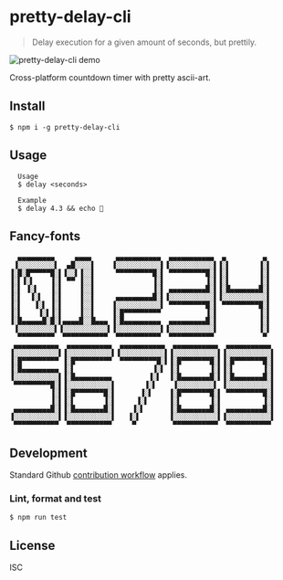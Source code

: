 # pretty-delay-cli

> Delay execution for a given amount of seconds, but prettily.

![pretty-delay-cli demo](https://user-images.githubusercontent.com/9677698/72782159-0c596900-3c5e-11ea-9697-45d116816102.gif)

Cross-platform countdown timer with pretty ascii-art.

## Install

```
$ npm i -g pretty-delay-cli
```

## Usage

```
  Usage
  $ delay <seconds>

  Example
  $ delay 4.3 && echo 🦄
```

## Fancy-fonts

```
  ▄▄▄▄▄▄▄▄▄     ▄▄▄▄      ▄▄▄▄▄▄▄▄▄▄▄  ▄▄▄▄▄▄▄▄▄▄▄  ▄         ▄
 ▐░░░░░░░░░▌  ▄█░░░░▌    ▐░░░░░░░░░░░▌▐░░░░░░░░░░░▌▐░▌       ▐░▌
▐░█░█▀▀▀▀▀█░▌▐░░▌▐░░▌     ▀▀▀▀▀▀▀▀▀█░▌ ▀▀▀▀▀▀▀▀▀█░▌▐░▌       ▐░▌
▐░▌▐░▌    ▐░▌ ▀▀ ▐░░▌              ▐░▌          ▐░▌▐░▌       ▐░▌
▐░▌ ▐░▌   ▐░▌    ▐░░▌              ▐░▌ ▄▄▄▄▄▄▄▄▄█░▌▐░█▄▄▄▄▄▄▄█░▌
▐░▌  ▐░▌  ▐░▌    ▐░░▌     ▄▄▄▄▄▄▄▄▄█░▌▐░░░░░░░░░░░▌▐░░░░░░░░░░░▌
▐░▌   ▐░▌ ▐░▌    ▐░░▌    ▐░░░░░░░░░░░▌ ▀▀▀▀▀▀▀▀▀█░▌ ▀▀▀▀▀▀▀▀▀█░▌
▐░▌    ▐░▌▐░▌    ▐░░▌    ▐░█▀▀▀▀▀▀▀▀▀           ▐░▌          ▐░▌
▐░█▄▄▄▄▄█░█░▌▄▄▄▄█░░█▄▄▄ ▐░█▄▄▄▄▄▄▄▄▄  ▄▄▄▄▄▄▄▄▄█░▌          ▐░▌
 ▐░░░░░░░░░▌▐░░░░░░░░░░░▌▐░░░░░░░░░░░▌▐░░░░░░░░░░░▌          ▐░▌
  ▀▀▀▀▀▀▀▀▀  ▀▀▀▀▀▀▀▀▀▀▀  ▀▀▀▀▀▀▀▀▀▀▀  ▀▀▀▀▀▀▀▀▀▀▀            ▀
 ▄▄▄▄▄▄▄▄▄▄▄  ▄▄▄▄▄▄▄▄▄▄▄  ▄▄▄▄▄▄▄▄▄▄▄  ▄▄▄▄▄▄▄▄▄▄▄  ▄▄▄▄▄▄▄▄▄▄▄
▐░░░░░░░░░░░▌▐░░░░░░░░░░░▌▐░░░░░░░░░░░▌▐░░░░░░░░░░░▌▐░░░░░░░░░░░▌
▐░█▀▀▀▀▀▀▀▀▀ ▐░█▀▀▀▀▀▀▀▀▀  ▀▀▀▀▀▀▀▀▀█░▌▐░█▀▀▀▀▀▀▀█░▌▐░█▀▀▀▀▀▀▀█░▌
▐░█▄▄▄▄▄▄▄▄▄ ▐░▌                   ▐░▌ ▐░▌       ▐░▌▐░▌       ▐░▌
▐░░░░░░░░░░░▌▐░█▄▄▄▄▄▄▄▄▄         ▐░▌  ▐░█▄▄▄▄▄▄▄█░▌▐░█▄▄▄▄▄▄▄█░▌
 ▀▀▀▀▀▀▀▀▀█░▌▐░░░░░░░░░░░▌       ▐░▌    ▐░░░░░░░░░▌ ▐░░░░░░░░░░░▌
          ▐░▌▐░█▀▀▀▀▀▀▀█░▌      ▐░▌    ▐░█▀▀▀▀▀▀▀█░▌ ▀▀▀▀▀▀▀▀▀█░▌
          ▐░▌▐░▌       ▐░▌     ▐░▌     ▐░▌       ▐░▌          ▐░▌
 ▄▄▄▄▄▄▄▄▄█░▌▐░█▄▄▄▄▄▄▄█░▌    ▐░▌      ▐░█▄▄▄▄▄▄▄█░▌ ▄▄▄▄▄▄▄▄▄█░▌
▐░░░░░░░░░░░▌▐░░░░░░░░░░░▌   ▐░▌       ▐░░░░░░░░░░░▌▐░░░░░░░░░░░▌
 ▀▀▀▀▀▀▀▀▀▀▀  ▀▀▀▀▀▀▀▀▀▀▀     ▀         ▀▀▀▀▀▀▀▀▀▀▀  ▀▀▀▀▀▀▀▀▀▀▀
 ```

## Development

Standard Github [contribution workflow](https://github.com/firstcontributions/first-contributions)
applies.

### Lint, format and test

```
$ npm run test
```

## License

ISC
